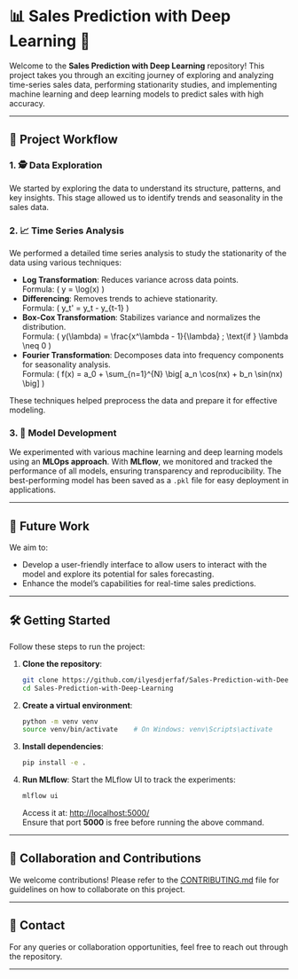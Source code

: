 # 📊 Sales Prediction with Deep Learning 🤖

Welcome to the **Sales Prediction with Deep Learning** repository! This project takes you through an exciting journey of exploring and analyzing time-series sales data, performing stationarity studies, and implementing machine learning and deep learning models to predict sales with high accuracy.

---

## 🔄 Project Workflow

### 1. 🕵️ Data Exploration
We started by exploring the data to understand its structure, patterns, and key insights. This stage allowed us to identify trends and seasonality in the sales data.

### 2. 📈 Time Series Analysis
We performed a detailed time series analysis to study the stationarity of the data using various techniques:
- **Log Transformation**: Reduces variance across data points.  
  Formula: \( y = \log(x) \)
- **Differencing**: Removes trends to achieve stationarity.  
  Formula: \( y_t' = y_t - y_{t-1} \)
- **Box-Cox Transformation**: Stabilizes variance and normalizes the distribution.  
  Formula: \( y(\lambda) = \frac{x^\lambda - 1}{\lambda} \; \text{if } \lambda \neq 0 \)
- **Fourier Transformation**: Decomposes data into frequency components for seasonality analysis.  
  Formula: \( f(x) = a_0 + \sum_{n=1}^{N} \big[ a_n \cos(nx) + b_n \sin(nx) \big] \)

These techniques helped preprocess the data and prepare it for effective modeling.

### 3. 🧠 Model Development
We experimented with various machine learning and deep learning models using an **MLOps approach**. With **MLflow**, we monitored and tracked the performance of all models, ensuring transparency and reproducibility. The best-performing model has been saved as a `.pkl` file for easy deployment in applications.

---

## 🚀 Future Work
We aim to:
- Develop a user-friendly interface to allow users to interact with the model and explore its potential for sales forecasting.
- Enhance the model’s capabilities for real-time sales predictions.

---

## 🛠️ Getting Started

Follow these steps to run the project:

1. **Clone the repository**:
   ```bash
   git clone https://github.com/ilyesdjerfaf/Sales-Prediction-with-Deep-Learning.git
   cd Sales-Prediction-with-Deep-Learning
   ```

2. **Create a virtual environment**:
   ```bash
   python -m venv venv
   source venv/bin/activate    # On Windows: venv\Scripts\activate
   ```

3. **Install dependencies**:
   ```bash
   pip install -e .
   ```

4. **Run MLflow**:
   Start the MLflow UI to track the experiments:
   ```bash
   mlflow ui
   ```
   Access it at: [http://localhost:5000/](http://localhost:5000/)  
   Ensure that port **5000** is free before running the above command.

---

## 🤝 Collaboration and Contributions

We welcome contributions! Please refer to the [CONTRIBUTING.md](./CONTRIBUTING.md) file for guidelines on how to collaborate on this project.

---

## 📧 Contact

For any queries or collaboration opportunities, feel free to reach out through the repository.

---